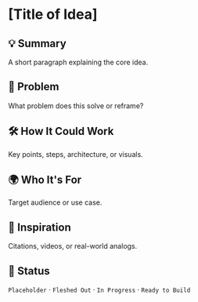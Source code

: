 # [Title of Idea]

## 💡 Summary
A short paragraph explaining the core idea.

## 🎯 Problem
What problem does this solve or reframe?

## 🛠️ How It Could Work
Key points, steps, architecture, or visuals.

## 🌍 Who It's For
Target audience or use case.

## 🔗 Inspiration
Citations, videos, or real-world analogs.

## 📌 Status
`Placeholder` · `Fleshed Out` · `In Progress` · `Ready to Build`
